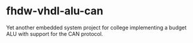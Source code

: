 # fhdw-vhdl-alu-can
Yet another embedded system project for college implementing a budget ALU with support for the CAN protocol.
